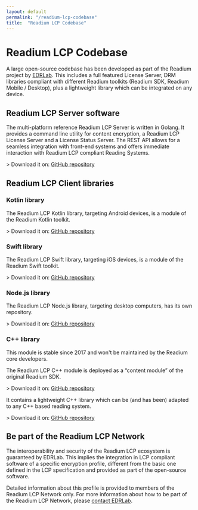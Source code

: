 ```yaml
---
layout: default
permalink: "/readium-lcp-codebase"
title:  "Readium LCP Codebase"
---
```


# Readium LCP Codebase 

A large open-source codebase has been developed as part of the Readium project by [EDRLab](https://www.edrlab.org). This includes a full featured License Server, DRM libraries compliant with different Readium toolkits (Readium SDK, Readium Mobile / Desktop), plus a lightweight library which can be integrated on any device. 

## Readium LCP Server software

The multi-platform reference Readium LCP Server is written in Golang. It provides a command line utility for content encryption, a Readium LCP License Server and a License Status Server. The REST API allows for a seamless integration with front-end systems and offers immediate interaction with Readium LCP compliant Reading Systems.  

&gt; Download it on: [GitHub repository](https://github.com/readium/readium-lcp-server)

## Readium LCP Client libraries

### Kotlin library

The Readium LCP Kotlin library, targeting Android devices, is a module of the Readium Kotlin toolkit.

&gt; Download it on: [GitHub repository](https://github.com/readium/kotlin-toolkit/tree/main/readium/lcp)

### Swift library

The Readium LCP Swift library, targeting iOS devices, is a module of the Readium Swift toolkit.

&gt; Download it on: [GitHub repository](https://github.com/readium/swift-toolkit/tree/main/Sources/LCP)

### Node.js library

The Readium LCP Node.js library, targeting desktop computers, has its own repository.

&gt; Download it on: [GitHub repository](https://github.com/readium/r2-lcp-js)

### C++ library

This module is stable since 2017 and won't be maintained by the Readium core developers. 

The Readium LCP C++ module is deployed as a “content module” of the original Readium SDK. 

&gt; Download it on: [GitHub repository](https://github.com/readium/readium-lcp-client)

It contains a lightweight C++ library which can be (and has been) adapted to any C++ based reading system.  

&gt; Download it on: [GitHub repository](https://github.com/readium/readium-lcp-client/tree/master/src/lcp-client-lib)

## Be part of the Readium LCP Network
The interoperability and security of the Readium LCP ecosystem is guaranteed by EDRLab. 
This implies the integration in LCP compliant software of a specific encryption profile, different from the basic one defined in the LCP specification and provided as part of the open-source software.

Detailed information about this profile is provided to members of the Readium LCP Network only. For more information about how to be part of the Readium LCP Network, please [contact EDRLab](https://edrlab.org/edrlab/contact).

 

